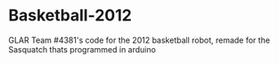 # Basketball-2012
GLAR Team #4381's code for the 2012 basketball robot, remade for the Sasquatch thats programmed in arduino
